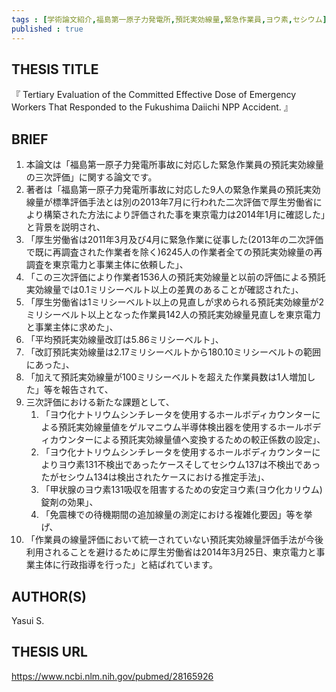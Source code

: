 ```yaml
---
tags : [学術論文紹介,福島第一原子力発電所,預託実効線量,緊急作業員,ヨウ素,セシウム] 
published : true
---
```


## THESIS TITLE
『
Tertiary Evaluation of the Committed Effective Dose of Emergency Workers That Responded to the Fukushima Daiichi NPP Accident.
』
  
## BRIEF

1. 本論文は「福島第一原子力発電所事故に対応した緊急作業員の預託実効線量の三次評価」に関する論文です。
1. 著者は「福島第一原子力発電所事故に対応した9人の緊急作業員の預託実効線量が標準評価手法とは別の2013年7月に行われた二次評価で厚生労働省により構築された方法により評価された事を東京電力は2014年1月に確認した」と背景を説明され、
1. 「厚生労働省は2011年3月及び4月に緊急作業に従事した(2013年の二次評価で既に再調査された作業者を除く)6245人の作業者全ての預託実効線量の再調査を東京電力と事業主体に依頼した」、
1. 「この三次評価により作業者1536人の預託実効線量と以前の評価による預託実効線量では0.1ミリシーベルト以上の差異のあることが確認された」、
1. 「厚生労働省は1ミリシーベルト以上の見直しが求められる預託実効線量が2ミリシーベルト以上となった作業員142人の預託実効線量見直しを東京電力と事業主体に求めた」、 
1. 「平均預託実効線量改訂は5.86ミリシーベルト」、
1. 「改訂預託実効線量は2.17ミリシーベルトから180.10ミリシーベルトの範囲にあった」、
1. 「加えて預託実効線量が100ミリシーベルトを超えた作業員数は1人増加した」等を報告されて、
1. 三次評価における新たな課題として、
	1. 「ヨウ化ナトリウムシンチレータを使用するホールボディカウンターによる預託実効線量値をゲルマニウム半導体検出器を使用するホールボディカウンターによる預託実効線量値へ変換するための較正係数の設定」、
	1. 「ヨウ化ナトリウムシンチレータを使用するホールボディカウンターによりヨウ素131不検出であったケースそしてセシウム137は不検出であったがセシウム134は検出されたケースにおける推定手法」、
	1. 「甲状腺のヨウ素131吸収を阻害するための安定ヨウ素(ヨウ化カリウム)錠剤の効果」、
	1. 「免震棟での待機期間の追加線量の測定における複雑化要因」等を挙げ、
1. 「作業員の線量評価において統一されていない預託実効線量評価手法が今後利用されることを避けるために厚生労働省は2014年3月25日、東京電力と事業主体に行政指導を行った」と結ばれています。


## AUTHOR(S)

Yasui S.

## THESIS URL
[
https://www.ncbi.nlm.nih.gov/pubmed/28165926
](
https://www.ncbi.nlm.nih.gov/pubmed/28165926
)